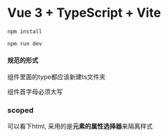 # Vue 3 + TypeScript + Vite

```
npm install
```

```
npm run dev
```



#### 规范的形式

组件里面的type都应该新建ts文件夹

组件首字母必须大写

### scoped

可以看下html, 采用的是**元素的属性选择器**来隔离样式

